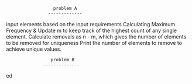                       problem A
                    -------------
input elements based on the input requirements
Calculating Maximum Frequency & Update m to keep track of the highest count of any single element.
Calculate removals as n - m, which gives the number of elements to be removed for uniqueness
Print the number of elements to remove to achieve unique values.

                     problem B
                  --------------
ed
